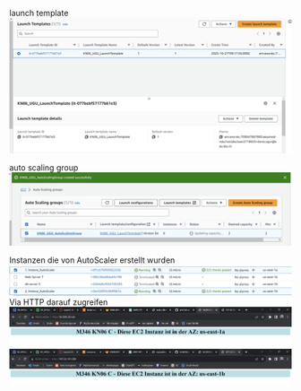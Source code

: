launch template
![Alt text](image-8.png)

auto scaling group
![Alt text](image-7.png)

Instanzen die von AutoScaler erstellt wurden
![Alt text](image-11.png)
Via HTTP darauf zugreifen
![Alt text](image-9.png)
![Alt text](image-10.png)